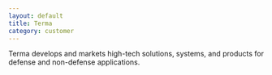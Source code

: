 ```yaml
---
layout: default
title: Terma
category: customer
---
```


Terma develops and markets high-tech solutions, systems, and products
for defense and non-defense applications.

